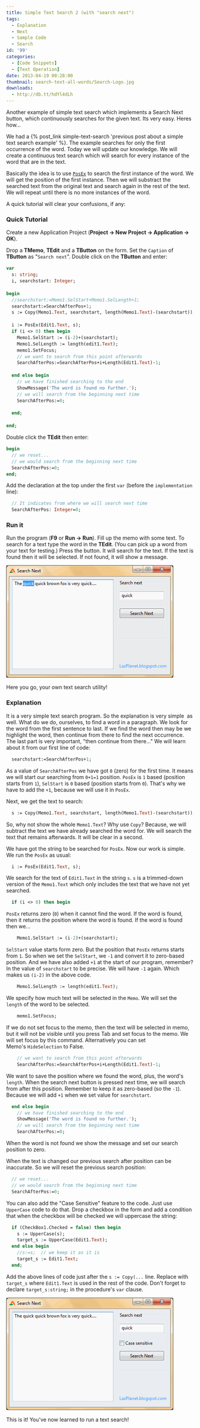 ```yaml
---
title: Simple Text Search 2 (with "search next")
tags:
  - Explanation
  - Next
  - Sample Code
  - Search
id: '99'
categories:
  - [Code Snippets]
  - [Text Operation]
date: 2013-04-19 00:28:00
thumbnail: search-text-all-words/Search-Logo.jpg
downloads:
  - http://db.tt/hdYl4dLh
---
```


Another example of simple text search which implements a Search Next button, which continuously searches for the given text. Its very easy. Heres how...
<!-- more -->


We had a {% post_link simple-text-search 'previous post about a simple text search example' %}. The example searches for only the first occurrence of the word. Today we will update our knowledge. We will create a continuous text search which will search for every instance of the word that are in the text.

Basically the idea is to use [`PosEx`](http://www.freepascal.org/docs-html/rtl/strutils/posex.html) to search the first instance of the word. We will get the position of the first instance. Then we will substract the searched text from the original text and search again in the rest of the text. We will repeat until there is no more instances of the word.

A quick tutorial will clear your confusions, if any:


### Quick Tutorial

Create a new Application Project (**Project -> New Project -> Application -> OK**).

Drop a **TMemo**, **TEdit** and a **TButton** on the form. Set the `Caption` of **TButton** as "`Search next`". Double click on the **TButton** and enter:

```pascal
var
  s: string;
  i, searchstart: Integer;

begin
  //searchstart:=Memo1.SelStart+Memo1.SelLength+1;
  searchstart:=SearchAfterPos+1;
  s := Copy(Memo1.Text, searchstart, length(Memo1.Text)-(searchstart));

  i := PosEx(Edit1.Text, s);
  if (i <> 0) then begin
    Memo1.SelStart := (i-2)+(searchstart);
    Memo1.SelLength := length(edit1.Text);
    memo1.SetFocus;
    // we want to search from this point afterwards
    SearchAfterPos:=SearchAfterPos+i+Length(Edit1.Text)-1;

  end else begin
    // we have finished searching to the end
    ShowMessage('The word is found no further.');
    // we will search from the beginning next time
    SearchAfterPos:=0;

  end;

end;
```

Double click the **TEdit** then enter:

```pascal
begin
  // we reset...
  // we would search from the beginning next time
  SearchAfterPos:=0;
end;
```

Add the declaration at the top under the first `var` (before the `implementation` line):

```pascal
  // It indicates from where we will search next time
  SearchAfterPos: Integer=0;
```


### Run it

Run the program (**F9** or **Run -> Run**). Fill up the memo with some text. To search for a text type the word in the **TEdit**. (You can pick up a word from your text for testing.) Press the button. It will search for the text. If the text is found then it will be selected. If not found, it will show a message.


![Search test on quick tutorial](search-text-all-words/lazarus-search-next-text.gif)


Here you go, your own text search utility!


### Explanation

It is a very simple text search program. So the explanation is very simple  as well. What do we do, ourselves, to find a word in a paragraph. We look for the word from the first sentence to last. If we find the word then may be we highlight the word, then continue from there to find the next occurrence. The last part is very important, "then continue from there..." We will learn about it from our first line of code:

```pascal
  searchstart:=SearchAfterPos+1;
```

As a value of `SearchAfterPos` we have got `0` (zero) for the first time. It means we will start our searching from `0+1=1` position. `PosEx` is `1` based (position starts from `1`), `SelStart` is `0` based (position starts from `0`). That's why we have to add the `+1`, because we will use it in `PosEx`.

Next, we get the text to search:

```pascal
  s := Copy(Memo1.Text, searchstart, length(Memo1.Text)-(searchstart));
```

So, why not show the whole `Memo1.Text`? Why use `Copy`? Because, we will subtract the text we have already searched the word for. We will search the text that remains afterwards. It will be clear in a second.

We have got the string to be searched for `PosEx`. Now our work is simple. We run the `PosEx` as usual:

```pascal
  i := PosEx(Edit1.Text, s);
```

We search for the text of `Edit1.Text` in the string `s`. `s` is a trimmed-down version of the `Memo1.Text` which only includes the text that we have not yet searched.

```pascal
  if (i <> 0) then begin
```

`PosEx` returns zero (`0`) when it cannot find the word. If the word is found, then it returns the position where the word is found. If the word is found then we...

```pascal
    Memo1.SelStart := (i-2)+(searchstart);
```

`SelStart` value starts form zero. But the position that `PosEx` returns starts from `1`. So when we set the `SelStart`, we `-1` and convert it to zero-based position. And we have also added `+1` at the start of our program, remember? In the value of `searchstart` to be precise. We will have `-1` again. Which makes us `(i-2)` in the above code.

```pascal
    Memo1.SelLength := length(edit1.Text);
```

We specify how much text will be selected in the `Memo`. We will set the `length` of the word to be selected.

```pascal
    memo1.SetFocus;
```

If we do not set focus to the memo, then the text will be selected in memo, but it will not be visible until you press Tab and set focus to the memo. We will set focus by this command. Alternatively you can set Memo's `HideSelection` to False.

```pascal
    // we want to search from this point afterwards
    SearchAfterPos:=SearchAfterPos+i+Length(Edit1.Text)-1;
```

We want to save the position where we found the word, plus, the word's `length`. When the search next button is pressed next time, we will search from after this position. Remember to keep it as zero-based (so the `-1`). Because we will add `+1` when we set value for `searchstart`.

```pascal
  end else begin
    // we have finished searching to the end
    ShowMessage('The word is found no further.');
    // we will search from the beginning next time
    SearchAfterPos:=0;
```

When the word is not found we show the message and set our search position to zero.

When the text is changed our previous search after position can be inaccurate. So we will reset the previous search position:

```pascal
  // we reset...
  // we would search from the beginning next time
  SearchAfterPos:=0;
```

You can also add the "Case Sensitive" feature to the code. Just use `UpperCase` code to do that. Drop a checkbox in the form and add a condition that when the checkbox will be checked we will uppercase the string:

```pascal
  if (CheckBox1.Checked = false) then begin
    s := UpperCase(s);
    target_s := UpperCase(Edit1.Text);
  end else begin
    //s:=s;  // we keep it as it is
    target_s := Edit1.Text;
  end;
```

Add the above lines of code just after the `s := Copy(...` line. Replace with `target_s` where `Edit1.Text` is used in the rest of the code. Don't forget to declare `target_s:string;` in the procedure's `var` clause.


![](search-text-all-words/lazarus-search-next-text-2.gif)


This is it! You've now learned to run a text search!
